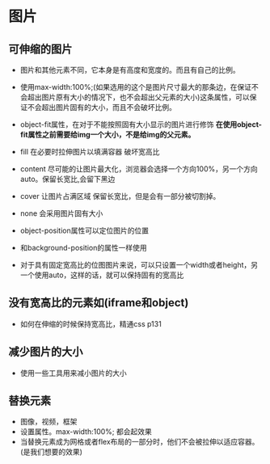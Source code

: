 # 图片

## 可伸缩的图片

* 图片和其他元素不同，它本身是有高度和宽度的。而且有自己的比例。
* 使用max-width:100%;(如果选用的这个是图片尺寸最大的那条边，在保证不会超出图片原有大小的情况下，也不会超出父元素的大小)这条属性，可以保证不会超出图片固有的大小，而且不会破坏比例。

* object-fit属性，在对于不能按照固有大小显示的图片进行修饰
**在使用object-fit属性之前需要给img一个大小，不是给img的父元素。**
* fill  在必要时拉伸图片以填满容器 破坏宽高比
* content 尽可能的让图片最大化，浏览器会选择一个方向100%，另一个方向auto。保留长宽比,会留下黑边
* cover 让图片占满区域  保留长宽比，但是会有一部分被切割掉。
* none 会采用图片固有大小

* object-position属性可以定位图片的位置
* 和background-position的属性一样使用

* 对于具有固定宽高比的位图图片来说，可以只设置一个width或者height，另一个使用auto，这样的话，就可以保持固有的宽高比

## 没有宽高比的元素如(iframe和object)

* 如何在伸缩的时候保持宽高比，精通css p131

## 减少图片的大小

* 使用一些工具用来减小图片的大小

## 替换元素

* 图像，视频，框架
* 设置属性。max-width:100%;  都会起效果
* 当替换元素成为网格或者flex布局的一部分时，他们不会被拉伸以适应容器。(是我们想要的效果)
